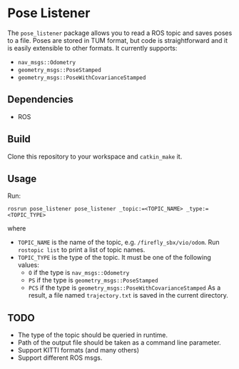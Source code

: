 # Pose Listener
The `pose_listener` package allows you to read a ROS topic and saves poses to a file. Poses are stored in TUM format, but code is straightforward and it is easily extensible to other formats.
It currently supports:
* `nav_msgs::Odometry`
* `geometry_msgs::PoseStamped`
* `geometry_msgs::PoseWithCovarianceStamped`

## Dependencies
* ROS

## Build
Clone this repository to your workspace and `catkin_make` it.

## Usage
Run:
```
rosrun pose_listener pose_listener _topic:=<TOPIC_NAME> _type:=<TOPIC_TYPE>
```
where 
* `TOPIC_NAME` is the name of the topic, e.g. `/firefly_sbx/vio/odom`. Run `rostopic list` to print a list of topic names.
* `TOPIC_TYPE` is the type of the topic. It must be one of the following values:
  * `O` if the type is `nav_msgs::Odometry`
  * `PS` if the type is `geometry_msgs::PoseStamped`
  * `PCS` if the type is `geometry_msgs::PoseWithCovarianceStamped`
As a result, a file named `trajectory.txt` is saved in the current directory.

## TODO
* The type of the topic should be queried in runtime.
* Path of the output file should be taken as a command line parameter.
* Support KITTI formats (and many others)
* Support different ROS msgs.
